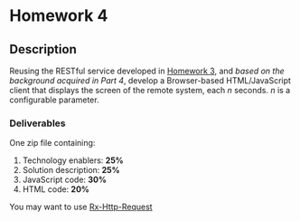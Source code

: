# Homework 4
## Description
Reusing the RESTful service developed in [Homework 3](../P3-Performance/homework.md), and *based on the background acquired in Part 4*, develop a Browser-based HTML/JavaScript client that displays the screen of the remote system, each *n* seconds. *n* is a configurable parameter.

### Deliverables
One zip file containing:
1. Technology enablers: **25%**
2. Solution description: **25%**
3. JavaScript code: **30%**
4. HTML code: **20%**

You may want to use [Rx-Http-Request](https://www.npmjs.com/package/@akanass/rx-http-request)